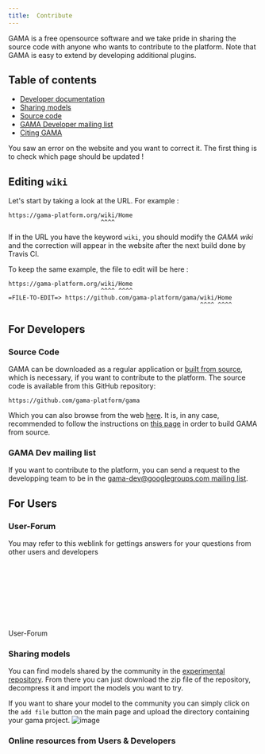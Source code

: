 ```yaml
---
title:  Contribute
---
```


GAMA is a free opensource software and we take pride in sharing the source code with anyone who wants to contribute to the platform. Note that GAMA is easy to extend by developing additional plugins.

## Table of contents

* [Developer documentation](#developer-documentation)
* [Sharing models](#sharing-models)
* [Source code](#source-code)
* [GAMA Developer mailing list](#gama-dev-mailing-list)
* [Citing GAMA](#citing-gama)



You saw an error on the website and you want to correct it. The first thing is to check which page should be updated !

## Editing `wiki`

Let's start by taking a look at the URL. For example :

```
https://gama-platform.org/wiki/Home
                          ^^^^
```

If in the URL you have the keyword `wiki`, you should modify the _GAMA wiki_ and the correction will appear in the website after the next build done by Travis CI.

To keep the same example, the file to edit will be here :

```
https://gama-platform.org/wiki/Home
                          ^^^^ ^^^^
=FILE-TO-EDIT=> https://github.com/gama-platform/gama/wiki/Home
                                                      ^^^^ ^^^^
```

## For Developers

### Source Code

GAMA can be downloaded as a regular application or [built from source](https://github.com/gama-platform/gama), which is necessary, if you want to contribute to the platform.
The source code is available from this GitHub repository:

```
https://github.com/gama-platform/gama
```

Which you can also browse from the web [here](https://github.com/gama-platform/gama).
It is, in any case, recommended to follow the instructions on [this page](https://github.com/gama-platform/gama/wiki/InstallingGitVersion) in order to build GAMA from source.

### GAMA Dev mailing list

If you want to contribute to the platform, you can send a request to the developping team to be in the [gama-dev@googlegroups.com mailing list](http://groups.google.com/group/gama-dev).



## For Users

### User-Forum

You may refer to this weblink for gettings answers for your questions from other users and developers


<br />
<br />
<br />
<br />
<br />
<br />
<br />




User-Forum

### Sharing models

You can find models shared by the community in the [experimental repository](https://github.com/gama-platform/gama.models.experimental). From there you can just download the zip file of the repository, decompress it and import the models you want to try.

If you want to share your model to the community you can simply click on the `add file` button on the main page and upload the directory containing your gama project.
![image](https://user-images.githubusercontent.com/6374469/166864887-499169d8-d3be-466e-a07a-03dce5c65385.png)


### Online resources from Users & Developers

